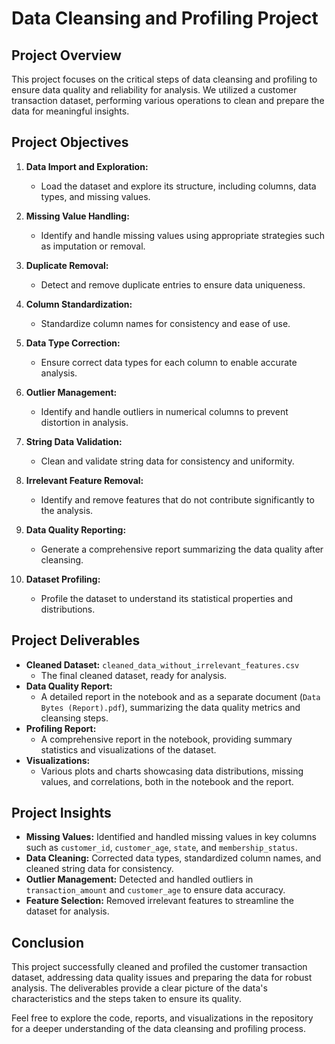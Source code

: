 # Data Cleansing and Profiling Project

## Project Overview

This project focuses on the critical steps of data cleansing and profiling to ensure data quality and reliability for analysis. We utilized a customer transaction dataset, performing various operations to clean and prepare the data for meaningful insights.

## Project Objectives

1. **Data Import and Exploration:**
   - Load the dataset and explore its structure, including columns, data types, and missing values.

2. **Missing Value Handling:**
   - Identify and handle missing values using appropriate strategies such as imputation or removal.

3. **Duplicate Removal:**
   - Detect and remove duplicate entries to ensure data uniqueness.

4. **Column Standardization:**
   - Standardize column names for consistency and ease of use.

5. **Data Type Correction:**
   - Ensure correct data types for each column to enable accurate analysis.

6. **Outlier Management:**
   - Identify and handle outliers in numerical columns to prevent distortion in analysis.

7. **String Data Validation:**
   - Clean and validate string data for consistency and uniformity.

8. **Irrelevant Feature Removal:**
   - Identify and remove features that do not contribute significantly to the analysis.

9. **Data Quality Reporting:**
   - Generate a comprehensive report summarizing the data quality after cleansing.

10. **Dataset Profiling:**
    - Profile the dataset to understand its statistical properties and distributions.

## Project Deliverables

- **Cleaned Dataset:** `cleaned_data_without_irrelevant_features.csv`
  - The final cleaned dataset, ready for analysis.
- **Data Quality Report:** 
  - A detailed report in the notebook and as a separate document (`Data Bytes (Report).pdf`), summarizing the data quality metrics and cleansing steps.
- **Profiling Report:** 
  - A comprehensive report in the notebook, providing summary statistics and visualizations of the dataset.
- **Visualizations:** 
  - Various plots and charts showcasing data distributions, missing values, and correlations, both in the notebook and the report.

## Project Insights

- **Missing Values:** Identified and handled missing values in key columns such as `customer_id`, `customer_age`, `state`, and `membership_status`.
- **Data Cleaning:** Corrected data types, standardized column names, and cleaned string data for consistency.
- **Outlier Management:** Detected and handled outliers in `transaction_amount` and `customer_age` to ensure data accuracy.
- **Feature Selection:** Removed irrelevant features to streamline the dataset for analysis.

## Conclusion

This project successfully cleaned and profiled the customer transaction dataset, addressing data quality issues and preparing the data for robust analysis. The deliverables provide a clear picture of the data's characteristics and the steps taken to ensure its quality.

Feel free to explore the code, reports, and visualizations in the repository for a deeper understanding of the data cleansing and profiling process.
